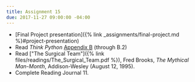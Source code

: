 ```yaml
---
title: Assignment 15
due: 2017-11-27 09:00:00 -04:00
---
```


* [Final Project presentation]({% link _assignments/final-project.md %}#project-presentation)
* Read _Think Python_ [Appendix B](http://greenteapress.com/thinkpython2/html/thinkpython2022.html) (through B.2)
* Read ["The Surgical Team"]({% link files/readings/The_Surgical_Team.pdf %}), Fred Brooks, _The Mythical Man-Month_, Addison-Wesley (August 12, 1995).
* Complete Reading Journal 11.
